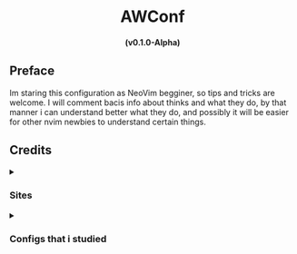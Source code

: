 <h1 align="center">AWConf</h1>
<h4 align="center">(v0.1.0-Alpha)</h4>

## Preface
Im staring this configuration as NeoVim begginer, so tips and tricks are welcome.
I will comment bacis info about thinks and what they do, by that manner i can understand better what they do, and possibly it will be easier for other nvim newbies to understand certain things.

## Credits
<details>
  <summary> 
    
  ### Sites
   
  </summary>
  
  > [ChatGPT - Fixing stuff, understanding better, researching faster](https://chatgpt.com/)
  >
  > <details>
  >  <summary>
  >     Project Managment etc.
  >  </summary>
  >
  >  - [Markdown syntax](https://www.markdownguide.org)
  > 
  > - [Project Versioning](https://en.wikipedia.org/wiki/Software_versioning)
  > - [SemVer Versioning](https://semver.org/)
  > </details>
  
</details>

<details>
  <summary>

  ### Configs that i studied 
    
  </summary>
  
  > - [NvChad](https://github.com/NvChad/NvChad/)

</details>

